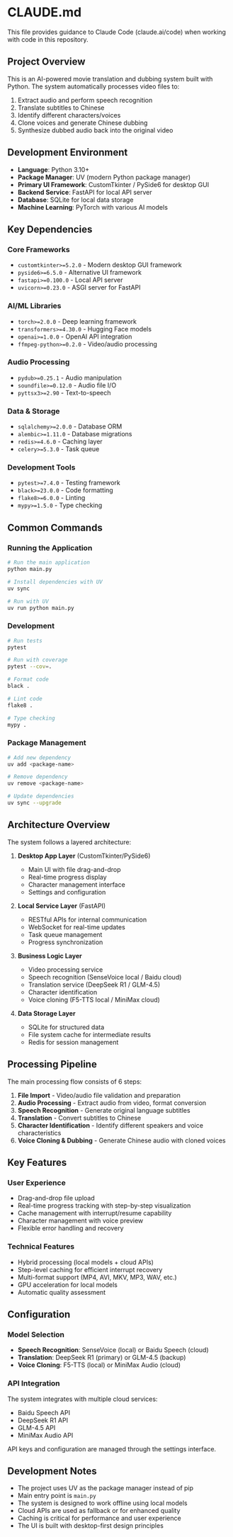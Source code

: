 # CLAUDE.md

This file provides guidance to Claude Code (claude.ai/code) when working with code in this repository.

## Project Overview

This is an AI-powered movie translation and dubbing system built with Python. The system automatically processes video files to:
1. Extract audio and perform speech recognition
2. Translate subtitles to Chinese
3. Identify different characters/voices
4. Clone voices and generate Chinese dubbing
5. Synthesize dubbed audio back into the original video

## Development Environment

- **Language**: Python 3.10+
- **Package Manager**: UV (modern Python package manager)
- **Primary UI Framework**: CustomTkinter / PySide6 for desktop GUI
- **Backend Service**: FastAPI for local API server
- **Database**: SQLite for local data storage
- **Machine Learning**: PyTorch with various AI models

## Key Dependencies

### Core Frameworks
- `customtkinter>=5.2.0` - Modern desktop GUI framework
- `pyside6>=6.5.0` - Alternative UI framework
- `fastapi>=0.100.0` - Local API server
- `uvicorn>=0.23.0` - ASGI server for FastAPI

### AI/ML Libraries
- `torch>=2.0.0` - Deep learning framework
- `transformers>=4.30.0` - Hugging Face models
- `openai>=1.0.0` - OpenAI API integration
- `ffmpeg-python>=0.2.0` - Video/audio processing

### Audio Processing
- `pydub>=0.25.1` - Audio manipulation
- `soundfile>=0.12.0` - Audio file I/O
- `pyttsx3>=2.90` - Text-to-speech

### Data & Storage
- `sqlalchemy>=2.0.0` - Database ORM
- `alembic>=1.11.0` - Database migrations
- `redis>=4.6.0` - Caching layer
- `celery>=5.3.0` - Task queue

### Development Tools
- `pytest>=7.4.0` - Testing framework
- `black>=23.0.0` - Code formatting
- `flake8>=6.0.0` - Linting
- `mypy>=1.5.0` - Type checking

## Common Commands

### Running the Application
```bash
# Run the main application
python main.py

# Install dependencies with UV
uv sync

# Run with UV
uv run python main.py
```

### Development
```bash
# Run tests
pytest

# Run with coverage
pytest --cov=.

# Format code
black .

# Lint code
flake8 .

# Type checking
mypy .
```

### Package Management
```bash
# Add new dependency
uv add <package-name>

# Remove dependency
uv remove <package-name>

# Update dependencies
uv sync --upgrade
```

## Architecture Overview

The system follows a layered architecture:

1. **Desktop App Layer** (CustomTkinter/PySide6)
   - Main UI with file drag-and-drop
   - Real-time progress display
   - Character management interface
   - Settings and configuration

2. **Local Service Layer** (FastAPI)
   - RESTful APIs for internal communication
   - WebSocket for real-time updates
   - Task queue management
   - Progress synchronization

3. **Business Logic Layer**
   - Video processing service
   - Speech recognition (SenseVoice local / Baidu cloud)
   - Translation service (DeepSeek R1 / GLM-4.5)
   - Character identification
   - Voice cloning (F5-TTS local / MiniMax cloud)

4. **Data Storage Layer**
   - SQLite for structured data
   - File system cache for intermediate results
   - Redis for session management

## Processing Pipeline

The main processing flow consists of 6 steps:
1. **File Import** - Video/audio file validation and preparation
2. **Audio Processing** - Extract audio from video, format conversion
3. **Speech Recognition** - Generate original language subtitles
4. **Translation** - Convert subtitles to Chinese
5. **Character Identification** - Identify different speakers and voice characteristics
6. **Voice Cloning & Dubbing** - Generate Chinese audio with cloned voices

## Key Features

### User Experience
- Drag-and-drop file upload
- Real-time progress tracking with step-by-step visualization
- Cache management with interrupt/resume capability
- Character management with voice preview
- Flexible error handling and recovery

### Technical Features
- Hybrid processing (local models + cloud APIs)
- Step-level caching for efficient interrupt recovery
- Multi-format support (MP4, AVI, MKV, MP3, WAV, etc.)
- GPU acceleration for local models
- Automatic quality assessment

## Configuration

### Model Selection
- **Speech Recognition**: SenseVoice (local) or Baidu Speech (cloud)
- **Translation**: DeepSeek R1 (primary) or GLM-4.5 (backup)
- **Voice Cloning**: F5-TTS (local) or MiniMax Audio (cloud)

### API Integration
The system integrates with multiple cloud services:
- Baidu Speech API
- DeepSeek R1 API
- GLM-4.5 API
- MiniMax Audio API

API keys and configuration are managed through the settings interface.

## Development Notes

- The project uses UV as the package manager instead of pip
- Main entry point is `main.py`
- The system is designed to work offline using local models
- Cloud APIs are used as fallback or for enhanced quality
- Caching is critical for performance and user experience
- The UI is built with desktop-first design principles